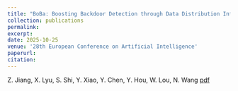 ```yaml
---
title: "BoBa: Boosting Backdoor Detection through Data Distribution Inference in Federated Learning"
collection: publications
permalink: 
excerpt: 
date: 2025-10-25
venue: '28th European Conference on Artificial Intelligence'
paperurl: 
citation: 
---
```

Z. Jiang, X. Lyu, S. Shi, Y. Xiao, Y. Chen, Y. Hou, W. Lou, N. Wang
[pdf](http://ning-wang1.github.io/files/boba.pdf)

